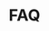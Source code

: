 ---
title: FAQ
type: landing

sections:
  - block: features
    content:
      title: 자주 물어보는 질문
      text: Common questions and answers about my work, research, and AI in general.
      features:
        - icon: question-circle
          icon_pack: fas
          title: "What is your main area of focus in AI?"
          content: "My focus is primarily on Machine Learning and Computer Vision."

  - block: hero
    content:
      title: "FAQ"
      subtitle: 
      text: "궁금한게 있으면 아래 버튼을 통해 물어보세요"
      cta:
        label: "FAQ"
        url: "../contact/"
    design:
      columns: '2'

banner:
  caption: ''
  image: 'faq.jpg'
---